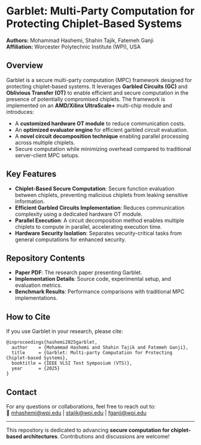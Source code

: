 # Garblet: Multi-Party Computation for Protecting Chiplet-Based Systems

**Authors:** Mohammad Hashemi, Shahin Tajik, Fatemeh Ganji  
**Affiliation:** Worcester Polytechnic Institute (WPI), USA  

## Overview

Garblet is a secure multi-party computation (MPC) framework designed for protecting chiplet-based systems. It leverages **Garbled Circuits (GC)** and **Oblivious Transfer (OT)** to enable efficient and secure computation in the presence of potentially compromised chiplets. The framework is implemented on an **AMD/Xilinx UltraScale+** multi-chip module and introduces:

- A **customized hardware OT module** to reduce communication costs.
- An **optimized evaluator engine** for efficient garbled circuit evaluation.
- A **novel circuit decomposition technique** enabling parallel processing across multiple chiplets.
- Secure computation while minimizing overhead compared to traditional server-client MPC setups.

## Key Features

- **Chiplet-Based Secure Computation**: Secure function evaluation between chiplets, preventing malicious chiplets from leaking sensitive information.
- **Efficient Garbled Circuits Implementation**: Reduces communication complexity using a dedicated hardware OT module.
- **Parallel Execution**: A circuit decomposition method enables multiple chiplets to compute in parallel, accelerating execution time.
- **Hardware Security Isolation**: Separates security-critical tasks from general computations for enhanced security.

## Repository Contents

- **Paper PDF**: The research paper presenting Garblet.
- **Implementation Details**: Source code, experimental setup, and evaluation metrics.
- **Benchmark Results**: Performance comparisons with traditional MPC implementations.

## How to Cite

If you use Garblet in your research, please cite:

```
@inproceedings{hashemi2025garblet,
  author    = {Mohammad Hashemi and Shahin Tajik and Fatemeh Ganji},
  title     = {Garblet: Multi-party Computation for Protecting Chiplet-based Systems},
  booktitle = {IEEE VLSI Test Symposium (VTS)},
  year      = {2025}
}
```

## Contact

For any questions or collaborations, feel free to reach out to:  
📧 mhashemi@wpi.edu | stajik@wpi.edu | fganji@wpi.edu

---

This repository is dedicated to advancing **secure computation for chiplet-based architectures**. Contributions and discussions are welcome!
